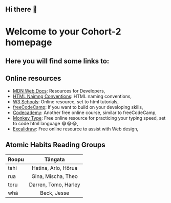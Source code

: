 ## Hi there 👋

# Welcome to your Cohort-2 homepage

## Here you will find some links to:

## Online resources
- [MDN Web Docs](https://developer.mozilla.org/en-US/): Resources for Developers,
- [HTML Naimng Conventions](https://courses.cs.washington.edu/courses/cse154/17au/styleguide/html-css/naming-conventions-html.html): HTML naming conventions,
- [W3 Schools](https://www.w3schools.com/html/default.asp): Online resource, set to html tutorials,
- [freeCodeCamp](https://www.freecodecamp.org/learn/2022/responsive-web-design/): If you want to build on your developing skills,
- [Codecademy](https://www.codecademy.com/catalog): Another free online course, similar to freeCodeCamp,
- [Monkey Type](https://monkeytype.com/): Free online resource for practicing your typing speed, set to code html language 😂😂😂,
- [Excalidraw](https://excalidraw.com/): Free online resource to assist with Web design,

## Atomic Habits Reading Groups
| Roopu | Tāngata |
| ----- | :-----: |
| tahi | Hatina, Arlo, Hōrua |
| rua | Gina, Mischa, Theo |
| toru | Darren, Tomo, Harley |
| whā | Beck, Jesse |

<!--
**Here are some ideas to get you started:**

🙋‍♀️ A short introduction - what is your organization all about?
🌈 Contribution guidelines - how can the community get involved?
👩‍💻 Useful resources - where can the community find your docs? Is there anything else the community should know?
🍿 Fun facts - what does your team eat for breakfast?
🧙 Remember, you can do mighty things with the power of [Markdown](https://docs.github.com/github/writing-on-github/getting-started-with-writing-and-formatting-on-github/basic-writing-and-formatting-syntax)
-->
